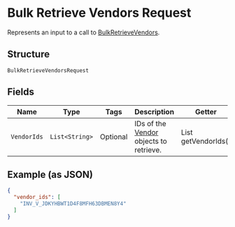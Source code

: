 
# Bulk Retrieve Vendors Request

Represents an input to a call to [BulkRetrieveVendors](../../doc/api/vendors.md#bulk-retrieve-vendors).

## Structure

`BulkRetrieveVendorsRequest`

## Fields

| Name | Type | Tags | Description | Getter |
|  --- | --- | --- | --- | --- |
| `VendorIds` | `List<String>` | Optional | IDs of the [Vendor](../../doc/models/vendor.md) objects to retrieve. | List<String> getVendorIds() |

## Example (as JSON)

```json
{
  "vendor_ids": [
    "INV_V_JDKYHBWT1D4F8MFH63DBMEN8Y4"
  ]
}
```

